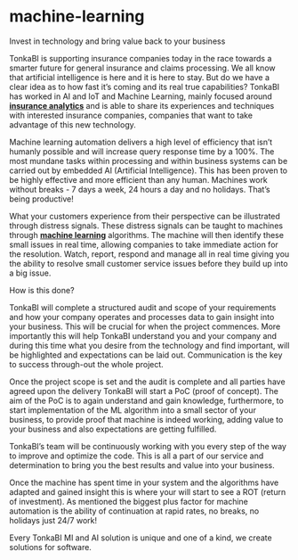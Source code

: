 # machine-learning
Invest in technology and bring value back to your business
<p>TonkaBI is supporting insurance companies today in the race towards a smarter future for general insurance and claims processing. We all know that artificial intelligence is here and it is here to stay. But do we have a clear idea as to how fast it’s coming and its real true capabilities? TonkaBI has worked in AI and IoT and Machine Learning, mainly focused around <b><a href="http://www.tonkabi.com/analytics-solution">insurance analytics</a></b> and is able to share its experiences and techniques with interested insurance companies, companies that want to take advantage of this new technology.</p>

<p>Machine learning automation delivers a high level of efficiency that isn’t humanly possible and will increase query response time by a 100%. The most mundane tasks within processing and within business systems can be carried out by embedded AI (Artificial Intelligence). This has been proven to be highly effective and more efficient than any human. Machines work without breaks - 7 days a week, 24 hours a day and no holidays. That’s being productive!</p>

<p>What your customers experience from their perspective can be illustrated through distress signals. These distress signals can be taught to machines through <b><a href="http://www.tonkabi.com/machine-learning">machine learning</a></b> algorithms. The machine will then identify these small issues in real time, allowing companies to take immediate action for the resolution. Watch, report, respond and manage all in real time giving you the ability to resolve small customer service issues before they build up into a big issue.</p>

<p>How is this done?</p>

<p>TonkaBI will complete a structured audit and scope of your requirements and how your company operates and processes data to gain insight into your business. This will be crucial for when the project commences. More importantly this will help TonkaBI understand you and your company and during this time what you desire from the technology and find important, will be highlighted and expectations can be laid out. Communication is the key to success through-out the whole project.</p>

<p>Once the project scope is set and the audit is complete and all parties have agreed upon the delivery TonkaBI will start a PoC (proof of concept). The aim of the PoC is to again understand and gain knowledge, furthermore, to start implementation of the ML algorithm into a small sector of your business, to provide proof that machine is indeed working, adding value to your business and also expectations are getting fulfilled.</p>

<p>TonkaBI’s team will be continuously working with you every step of the way to improve and optimize the code. This is all a part of our service and determination to bring you the best results and value into your business.</p>

<p>Once the machine has spent time in your system and the algorithms have adapted and gained insight this is where your will start to see a ROT (return of investment). As mentioned the biggest plus factor for machine automation is the ability of continuation at rapid rates, no breaks, no holidays just 24/7 work!</p>

<p>Every TonkaBI MI and AI solution is unique and one of a kind, we create solutions for software.</p>
